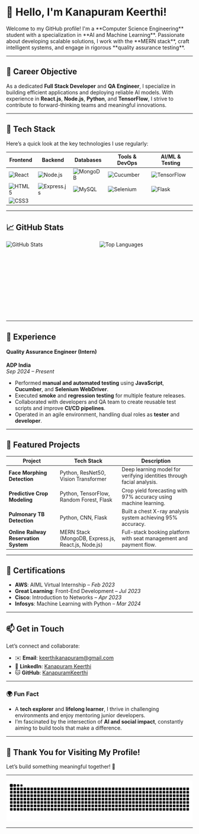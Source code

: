 # 👋 **Hello, I'm Kanapuram Keerthi!**

<div style="display: flex; align-items: center; justify-content: space-between;">
  <div>
    Welcome to my GitHub profile! I'm a **Computer Science Engineering** student with a specialization in **AI and Machine Learning**. Passionate about developing scalable solutions, I work with the **MERN stack**, craft intelligent systems, and engage in rigorous **quality assurance testing**.
  </div>
</div>

---

## 🎯 **Career Objective**

As a dedicated **Full Stack Developer** and **QA Engineer**, I specialize in building efficient applications and deploying reliable AI models. With experience in **React.js**, **Node.js**, **Python**, and **TensorFlow**, I strive to contribute to forward-thinking teams and meaningful innovations.

---

## 🌟 **Tech Stack**

Here’s a quick look at the key technologies I use regularly:

| **Frontend**                                     | **Backend**                                    | **Databases**                                  | **Tools & DevOps**                            | **AI/ML & Testing**                          |
|--------------------------------------------------|-----------------------------------------------|-----------------------------------------------|-----------------------------------------------|-----------------------------------------------|
| ![React](https://img.shields.io/badge/React.js-61DAFB?style=flat&logo=react&logoColor=white) | ![Node.js](https://img.shields.io/badge/Node.js-339933?style=flat&logo=node.js&logoColor=white) | ![MongoDB](https://img.shields.io/badge/MongoDB-47A248?style=flat&logo=mongodb&logoColor=white) | ![Cucumber](https://img.shields.io/badge/Cucumber-23D96C?style=flat&logo=cucumber&logoColor=white) | ![TensorFlow](https://img.shields.io/badge/TensorFlow-FF6F00?style=flat&logo=tensorflow&logoColor=white) |
| ![HTML5](https://img.shields.io/badge/HTML5-E34F26?style=flat&logo=html5&logoColor=white) | ![Express.js](https://img.shields.io/badge/Express.js-000000?style=flat&logo=express&logoColor=white) | ![MySQL](https://img.shields.io/badge/MySQL-00758F?style=flat&logo=mysql&logoColor=white) | ![Selenium](https://img.shields.io/badge/Selenium-43B02A?style=flat&logo=selenium&logoColor=white) | ![Flask](https://img.shields.io/badge/Flask-000000?style=flat&logo=flask&logoColor=white) |
| ![CSS3](https://img.shields.io/badge/CSS3-1572B6?style=flat&logo=css3&logoColor=white) |                                               |                                               |                                               |                                               |

---

## 📈 **GitHub Stats**

<div style="display: flex; justify-content: space-between; align-items: center;">
  <img src="https://github-readme-stats.vercel.app/api?username=KanapuramKeerthi&show_icons=true&count_private=true&theme=radical" alt="GitHub Stats" width="48%" height="200">
  <img src="https://github-readme-stats.vercel.app/api/top-langs/?username=KanapuramKeerthi&layout=compact&theme=radical" alt="Top Languages" width="50%" height="200">
</div>

---

## 💼 **Experience**

#### **Quality Assurance Engineer (Intern)**  
**ADP India**  
_Sep 2024 – Present_  
- Performed **manual and automated testing** using **JavaScript**, **Cucumber**, and **Selenium WebDriver**.  
- Executed **smoke** and **regression testing** for multiple feature releases.  
- Collaborated with developers and QA team to create reusable test scripts and improve **CI/CD pipelines**.  
- Operated in an agile environment, handling dual roles as **tester** and **developer**.

---

## 🚀 **Featured Projects**

| **Project**                                       | **Tech Stack**                                 | **Description**                                                       |
|--------------------------------------------------|-----------------------------------------------|---------------------------------------------------------------------|
| **Face Morphing Detection**                      | Python, ResNet50, Vision Transformer           | Deep learning model for verifying identities through facial analysis. |
| **Predictive Crop Modeling**                     | Python, TensorFlow, Random Forest, Flask       | Crop yield forecasting with 97% accuracy using machine learning.     |
| **Pulmonary TB Detection**                       | Python, CNN, Flask                             | Built a chest X-ray analysis system achieving 95% accuracy.          |
| **Online Railway Reservation System**            | MERN Stack (MongoDB, Express.js, React.js, Node.js) | Full-stack booking platform with seat management and payment flow.   |

---

## 🏅 **Certifications**

- **AWS**: AIML Virtual Internship – *Feb 2023*  
- **Great Learning**: Front-End Development – *Jul 2023*  
- **Cisco**: Introduction to Networks – *Apr 2023*  
- **Infosys**: Machine Learning with Python – *Mar 2024*

---

## 📫 **Get in Touch**

Let’s connect and collaborate:
- ✉️ **Email**: [keerthikanapuram@gmail.com](mailto:keerthikanapuram@gmail.com)  
- 🔗 **LinkedIn**: [Kanapuram Keerthi](https://linkedin.com/in/KanapuramKeerthi)  
- 🐱 **GitHub**: [KanapuramKeerthi](https://github.com/KanapuramKeerthi)

---

### 🌍 **Fun Fact**  
- A **tech explorer** and **lifelong learner**, I thrive in challenging environments and enjoy mentoring junior developers.  
- I’m fascinated by the intersection of **AI and social impact**, constantly aiming to build tools that make a difference.

---

## 🌟 **Thank You for Visiting My Profile!**
Let’s build something meaningful together! 🚀

---

<div align="center">
  <img src="assets/github-contribution-grid-snake.svg" alt="Snake Game Animation">
</div>

---
